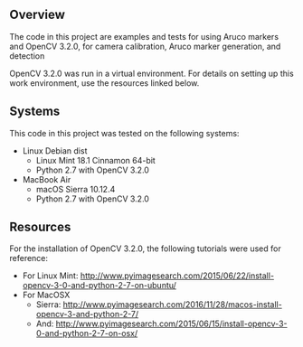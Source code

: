 ## Overview

The code in this project are examples and tests for using Aruco markers and OpenCV 3.2.0, for camera calibration, Aruco marker generation, and detection

OpenCV 3.2.0 was run in a virtual environment. For details on setting up this work environment, use the resources linked below.

## Systems

This code in this project was tested on the following systems:
 - Linux Debian dist
   - Linux Mint 18.1 Cinnamon 64-bit
   - Python 2.7 with OpenCV 3.2.0
 - MacBook Air
   - macOS Sierra 10.12.4
   - Python 2.7 with OpenCV 3.2.0
 
## Resources
 
For the installation of OpenCV 3.2.0, the following tutorials were used for reference:
- For Linux Mint: http://www.pyimagesearch.com/2015/06/22/install-opencv-3-0-and-python-2-7-on-ubuntu/
- For MacOSX
   - Sierra: http://www.pyimagesearch.com/2016/11/28/macos-install-opencv-3-and-python-2-7/
   - And: http://www.pyimagesearch.com/2015/06/15/install-opencv-3-0-and-python-2-7-on-osx/
